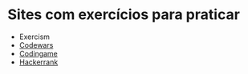 # Sites com exercícios para praticar

 - Exercism <a href="https://exercism.org/">
 - Codewars <a href="https://www.codewars.com">
 - Codingame <a href="https://www.codingame.com">
 - Hackerrank <a href="https://www.hackerrank.com">